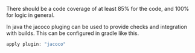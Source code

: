 There should be a code coverage of at least 85% for the code, and 100% for logic in general. 

In java the jacoco pluging can be used to provide checks and integration with builds. This can be configured in gradle like this.

```java
apply plugin: "jacoco"
```

